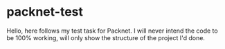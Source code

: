 # packnet-test

Hello, here follows my test task for Packnet. I will never intend the code to be 100% working, 
will only show the structure of the project I'd done.

